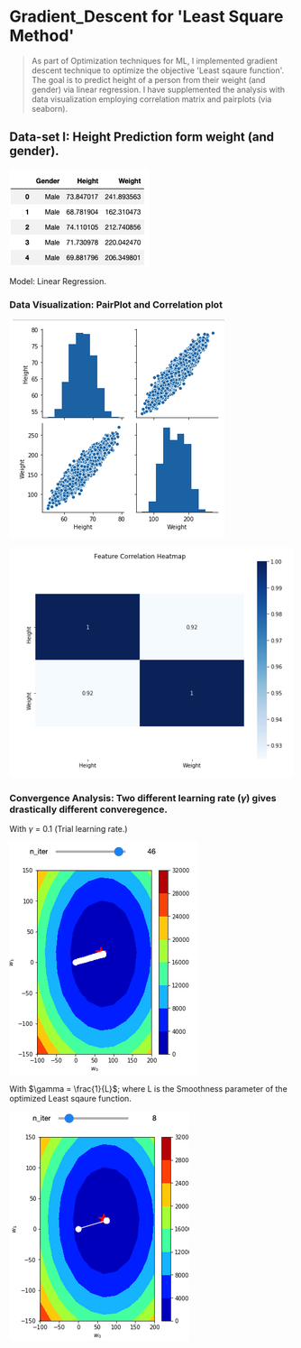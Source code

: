# Gradient_Descent for 'Least Square Method'
 > As part of Optimization techniques for ML, I implemented gradient descent technique to optimize the objective 'Least sqaure function'. The goal is to predict height of a person from their weight (and gender) via linear regression. I have supplemented the analysis with data visualization employing correlation matrix and pairplots (via seaborn).
## Data-set I: Height Prediction form weight (and gender).
![alt text](https://github.com/108mk/Gradient_Descent/blob/b2515bc1b586957559f1273e554272f3d0390aad/demo-image/height_weight.png)

Model: Linear Regression.

### Data Visualization: PairPlot and Correlation plot

![alt text](https://github.com/108mk/Gradient_Descent/blob/646054004bb1605f50e99aff1e73f803e71577fb/demo-image/pair-plot.png)

![alt text](https://github.com/108mk/Gradient_Descent/blob/646054004bb1605f50e99aff1e73f803e71577fb/demo-image/gradient-descent_performance.png)

### Convergence Analysis: Two different learning rate ($\gamma$) gives drastically different converegence.

With $\gamma$ = 0.1 (Trial learning rate.)

![alt text](https://github.com/108mk/Gradient_Descent/blob/b2515bc1b586957559f1273e554272f3d0390aad/demo-image/L1.png)

With $\gamma = \frac{1}{L}$; where L is the Smoothness parameter of the optimized Least sqaure function.   

![alt text](https://github.com/108mk/Gradient_Descent/blob/b2515bc1b586957559f1273e554272f3d0390aad/demo-image/L2.png)
